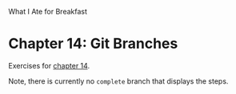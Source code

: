 What I Ate for Breakfast

# Chapter 14: Git Branches
Exercises for [chapter 14](https://info201.github.io/git-branches.html).

Note, there is currently no `complete` branch that displays the steps.
